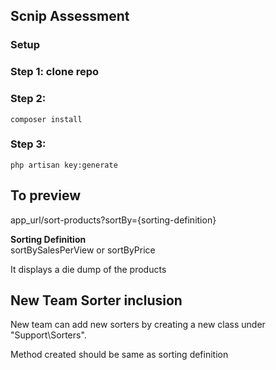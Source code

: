 ## Scnip Assessment

### Setup
### Step 1: clone repo
### Step 2:
````
composer install
````
### Step 3:
````
php artisan key:generate
````

## To preview
app_url/sort-products?sortBy={sorting-definition}
<p>
   <b>Sorting Definition</b><br>
   sortBySalesPerView or sortByPrice
</p>
<p>It displays a die dump of the products</p>

## New Team Sorter inclusion
New team can add new sorters by creating a new class under "Support\\Sorters".
<p>Method created should be same as sorting definition</p>
